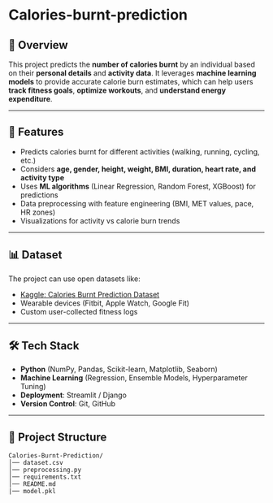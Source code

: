 # Calories-burnt-prediction

## 📌 Overview  
This project predicts the **number of calories burnt** by an individual based on their **personal details** and **activity data**. It leverages **machine learning models** to provide accurate calorie burn estimates, which can help users **track fitness goals**, **optimize workouts**, and **understand energy expenditure**.  

---

## 🚀 Features  
- Predicts calories burnt for different activities (walking, running, cycling, etc.)  
- Considers **age, gender, height, weight, BMI, duration, heart rate, and activity type**  
- Uses **ML algorithms** (Linear Regression, Random Forest, XGBoost) for predictions  
- Data preprocessing with feature engineering (BMI, MET values, pace, HR zones)  
- Visualizations for activity vs calorie burn trends  


---

## 📊 Dataset  
The project can use open datasets like:  
- [Kaggle: Calories Burnt Prediction Dataset](https://www.kaggle.com/)  
- Wearable devices (Fitbit, Apple Watch, Google Fit)  
- Custom user-collected fitness logs  

---

## 🛠 Tech Stack  
- **Python** (NumPy, Pandas, Scikit-learn, Matplotlib, Seaborn)  
- **Machine Learning** (Regression, Ensemble Models, Hyperparameter Tuning)  
- **Deployment**: Streamlit / Django  
- **Version Control**: Git, GitHub  

---

## 📂 Project Structure  
```
Calories-Burnt-Prediction/
│── dataset.csv
│── preprocessing.py
│── requirements.txt
│── README.md
|── model.pkl
```
